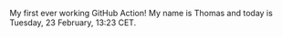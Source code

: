 My first ever working GitHub Action!
My name is Thomas and today is Tuesday, 23 February, 13:23 CET. 
